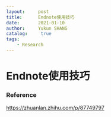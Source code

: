 ```yaml
---
layout:     post
title:      Endnote使用技巧
date:       2021-01-10
author:     Yukun SHANG
catalog: 	 true
tags:
    - Research
---
```




# Endnote使用技巧



### Reference

https://zhuanlan.zhihu.com/p/87749797

